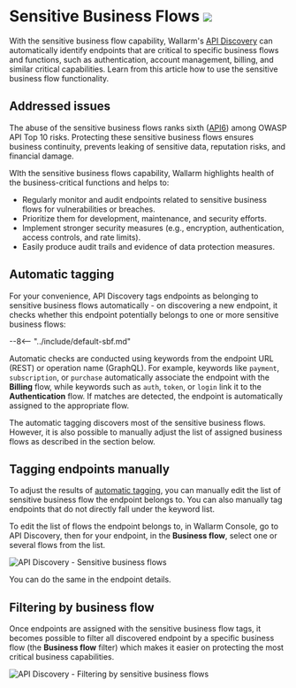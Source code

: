 # Sensitive Business Flows <a href="../../about-wallarm/subscription-plans/#waap-and-advanced-api-security"><img src="../../images/api-security-tag.svg" style="border: none;"></a>

With the sensitive business flow capability, Wallarm's [API Discovery](overview.md) can automatically identify endpoints that are critical to specific business flows and functions, such as authentication, account management, billing, and similar critical capabilities. Learn from this article how to use the sensitive business flow functionality.

## Addressed issues

The abuse of the sensitive business flows ranks sixth ([API6](https://owasp.org/API-Security/editions/2023/en/0xa6-unrestricted-access-to-sensitive-business-flows/)) among OWASP API Top 10 risks. Protecting these sensitive business flows ensures business continuity, prevents leaking of sensitive data, reputation risks, and financial damage.

WIth the sensitive business flows capability, Wallarm highlights health of the business-critical functions and helps to:

* Regularly monitor and audit endpoints related to sensitive business flows for vulnerabilities or breaches.
* Prioritize them for development, maintenance, and security efforts.
* Implement stronger security measures (e.g., encryption, authentication, access controls, and rate limits).
* Easily produce audit trails and evidence of data protection measures.

## Automatic tagging

For your convenience, API Discovery tags endpoints as belonging to sensitive business flows automatically - on discovering a new endpoint, it checks whether this endpoint potentially belongs to one or more sensitive business flows:

--8<-- "../include/default-sbf.md"

Automatic checks are conducted using keywords from the endpoint URL (REST) or operation name (GraphQL). For example, keywords like `payment`, `subscription`, or `purchase` automatically associate the endpoint with the **Billing** flow, while keywords such as `auth`, `token`, or `login` link it to the **Authentication** flow. If matches are detected, the endpoint is automatically assigned to the appropriate flow.

The automatic tagging discovers most of the sensitive business flows. However, it is also possible to manually adjust the list of assigned business flows as described in the section below.

## Tagging endpoints manually

To adjust the results of [automatic tagging](#automatic-tagging), you can manually edit the list of sensitive business flow the endpoint belongs to. You can also manually tag endpoints that do not directly fall under the keyword list.

To edit the list of flows the endpoint belongs to, in Wallarm Console, go to API Discovery, then for your endpoint, in the **Business flow**, select one or several flows from the list.

![API Discovery - Sensitive business flows](../images/about-wallarm-waf/api-discovery-2.0/api-discovery-sbf.png)

You can do the same in the endpoint details.

<!--## Business flows in Sessions

Wallarm's [API Sessions](../api-sessions/overview.md) are used to provide you with the full sequence of user activities and thus give more visibility into the logic of malicious actors. If session's requests affect the endpoints that in API Discovery were tagged as important for some sensitive business flows, such session will be automatically [tagged](../api-sessions/exploring.md#sensitive-business-flows) as affecting this business flow as well.

Once sessions are assigned with the sensitive business flow tags, it becomes possible to filter them by a specific business flow which makes it easier to select the sessions that are most important to analyze.

![!API Sessions - sensitive business flows](../images/api-sessions/api-sessions-sbf-no-select.png)
-->
## Filtering by business flow

Once endpoints are assigned with the sensitive business flow tags, it becomes possible to filter all discovered endpoint by a specific business flow (the **Business flow** filter) which makes it easier on protecting the most critical business capabilities.

![API Discovery - Filtering by sensitive business flows](../images/about-wallarm-waf/api-discovery-2.0/api-discovery-sbf-filter.png)
